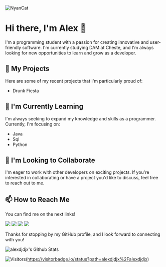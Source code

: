 

<img src="https://github.com/anathayna/anathayna/blob/master/assets/nyancat.gif?raw=1" alt="NyanCat">


# Hi there, I'm Alex 👋

I'm a programming student with a passion for creating innovative and user-friendly software. I'm currently studying DAM at Cheste, and I'm always looking for new opportunities to learn and grow as a developer.

## 🔭 My Projects

Here are some of my recent projects that I'm particularly proud of:

- Drunk Fiesta

## 🌱 I'm Currently Learning

I'm always seeking to expand my knowledge and skills as a programmer. Currently, I'm focusing on:

- Java
- Sql
- Python

## 👯 I'm Looking to Collaborate

I'm eager to work with other developers on exciting projects. If you're interested in collaborating or have a project you'd like to discuss, feel free to reach out to me.

## 📫 How to Reach Me

You can find me on the next links!

[<img src="https://img.shields.io/badge/twitter-%231DA1F2.svg?&style=for-the-badge&logo=twitter&logoColor=white" />](https://twitter.com/alexdjdjxd) [<img src="https://img.shields.io/badge/linkedin-%230077B5.svg?&style=for-the-badge&logo=linkedin&logoColor=white" />](https://www.linkedin.com/in/alexdjdjx/) [<img src = "https://img.shields.io/badge/instagram-%23E4405F.svg?&style=for-the-badge&logo=instagram&logoColor=white">](https://www.instagram.com/aavellan2/) [<img src = "https://img.shields.io/badge/facebook-%231877F2.svg?&style=for-the-badge&logo=facebook&logoColor=white">](https://www.facebook.com/pr2tik1)

Thanks for stopping by my GitHub profile, and I look forward to connecting with you!




<img align="center" src="https://github-readme-stats.vercel.app/api?username=alexdjdjx&include_all_commits=true&count_private=true&show_icons=true&line_height=20&title_color=7A7ADB&icon_color=2234AE&text_color=D3D3D3&bg_color=0,000000,130F40" alt="alexdjdjx's Github Stats">



![Visitors](https://api.visitorbadge.io/api/visitors?path=alexdjdjx%2Falexdjdjx&countColor=%23ff8a65&style=plastic)(https://visitorbadge.io/status?path=alexdjdjx%2Falexdjdjx)

